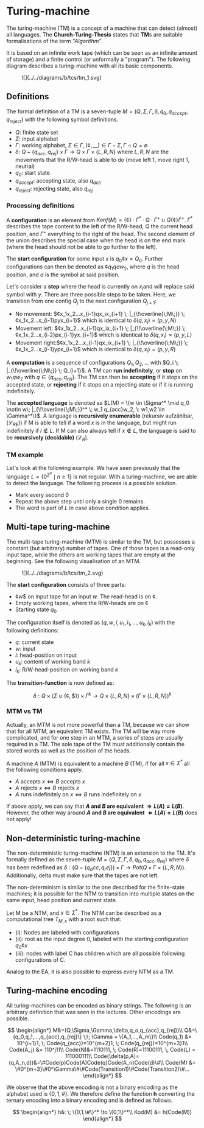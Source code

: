 # Turing-machine

The turing-machine (TM) is a concept of a machine that can detect (almost) all languages. The 
**Church-Turing-Thesis** states that **TM**s are suitable formalisations of the term *"Algorithm"*.

It is based on an infinite work tape (which can be seen as an infinite amount of storage) and a finite control (or
unformally a "program"). The following diagram describes a turing-machine with all its basic components.

<figure markdown>
![](../../diagrams/b/tcs/tm_1.svg)
</figure>

## Definitions

The formal definition of a TM is a seven-tuple $M=(Q, \Sigma, \Gamma, \delta, q_0, q_{accept}, q_{reject})$ with the
following symbol definitions.

- $Q$: finite state set
- $\Sigma$: input alphabet
- $\Gamma$: working alphabet, $\Sigma \in \Gamma, (¢, \_\_) \in \Gamma - \Sigma, \Gamma \cap Q = \emptyset$
- $\delta$: $Q- \{q_{acc}, q_{rej}\} \times \Gamma \to Q \times \Gamma \times \{L,R,N\}$ where $L,R,N$ are the movements
  that the R/W-head is able to do (move left 1, move right 1, neutral)
- $q_0$: start state
- $q_{accept}$: accepting state, also $q_{acc}$
- $q_{reject}$: rejecting state, also $q_{rej}$

### Processing definitions

A **configuration** is an element from $Konf(M)=\{¢\}\cdot \Gamma^* \cdot Q \cdot \Gamma^+ \cup Q\{¢\}\Gamma^+$.
$\Gamma^*$ describes the tape content to the left of the R/W-head, $Q$ the current head position, and $\Gamma^+$
everything to the right of the head. The second element of the union describes the special case when the head is on
the end mark (where the head should not be able to go further to the left).

The **start configuration** for some input $x$ is $q_0¢x = Q_0$. Further configurations can then be denoted as
$¢q_1qaw_2$, where $q$ is the head position, and $a$ is the symbol at said position.

Let's consider a **step** where the head is currently on $x_i$and will replace said symbol with $y$. There are three
possible steps to be taken. Here, we transition from one config $Q_j$ to the next configuration $Q_{j+1}$:

- No movement: $¢x_1x_2...x_{i-1}qx_ix_{i+1} \; |_{\!\overline{\;M\;}} \; ¢x_1x_2...x_{i-1}pyx_{i+1}$ which is identical
  to $\delta(q,x_i)=(p,y,N)$
- Movement left: $¢x_1x_2...x_{i-1}qx_ix_{i+1} \; |_{\!\overline{\;M\;}} \; ¢x_1x_2...x_{i-2}px_{i-1}yx_{i+1}$ which is
  identical to $\delta(q,x_i)=(p,y,L)$
- Movement right:$¢x_1x_2...x_{i-1}qx_ix_{i+1} \; |_{\!\overline{\;M\;}} \; ¢x_1x_2...x_{i-1}ypx_{i+1}$ which is
  identical to $\delta(q,x_i)=(p,y,R)$

A **computation** is a sequence of configurations $Q_1,Q_2,...$ with $Q_i \; |_{\!\overline{\;M\;}} \; Q_{i+1}$. A TM
can **run indefinitely**, or **stop** on $w_1qw_2$ with $q \in \{q_{acc},q_{rej}\}$. The TM can then be
**accepting** if it stops on the accepted state, or **rejecting** if it stops on a rejecting state or if it is running
indefinitely.

The **accepted language** is denoted as $L(M) = \{w \in \Sigma^* \mid q_0 \notin w\; |_{\!\overline{\;M\;}}^* \; w_1
q_{acc}w_2, \: w1,w2 \in \Gamma^*\}$. A language is **recursively enumerable** (rekursiv aufzählbar, ($\mathcal{L}_
{RE}$)) if M is able to tell if a word $x$ is in the language, but might run indefinitely if $l \notin L$. If M can 
also always tell if $x \notin L$, the language is said to be **recursively (decidable)** ($\mathcal{L}_{R}$).

### TM example

Let's look at the following example. We have seen previously that the language $L = \{0^{2^n} \mid n \geq 1\}$ is not
regular. With a turing-machine, we are able to detect the language. The following process is a possible solution.

- Mark every second $0$
- Repeat the above step until only a single $0$ remains.
- The word is part of $L$ in case above condition applies.

## Multi-tape turing-machine

The multi-tape turing-machine (MTM) is similar to the TM, but possesses a constant (but arbitrary) number of tapes. One
of those tapes is a read-only input tape, while the others are working tapes that are empty at the beginning. See the
following visualisation of an MTM.

<figure markdown>
![](../../diagrams/b/tcs/tm_2.svg)
</figure>

The **start configuration** consists of three parts:

- $¢w\$$ on input tape for an input $w$. The read-head is on $¢$.
- Empty working tapes, where the R/W-heads are on $¢$
- Starting state $q_0$

The configuration itself is denoted as $(q,w,i,u_1,i_1,...,u_k,i_k)$ with the following definitions:

- $q$: current state
- $w$: input
- $i$: head-position on input
- $u_k$: content of working band $k$
- $i_k$: R/W-head-position on working band $k$

The **transition-function** is now defined as:

$$
\delta: Q \times (\Sigma \cup \{¢,\$\}) \times \Gamma^k \to Q \times \{L,R,N\} \times (\Gamma \times \{L,R,N\})^k
$$

### MTM vs TM

Actually, an MTM is not more powerful than a TM, because we can show that for all MTM, an equivalent TM exists. The TM
will be way more complicated, and for one step in an MTM, a series of steps are usually required in a TM. The sole tape
of the TM must additionally contain the stored words as well as the position of the heads.

A machine $A$ (MTM) is equivalent to a machine $B$ (TM), if for all $x \in \Sigma^*$ all the following conditions
apply.

- $A$ accepts $x \Leftrightarrow B$ accepts $x$
- $A$ rejects $x \Leftrightarrow B$ rejects $x$
- $A$ runs indefinitely on $x \Leftrightarrow B$ runs indefinitely on $x$

If above apply, we can say that **$A$ and $B$ are equivalent $\Rightarrow L(A) = L(B)$**. However, the other way around
**$A$ and $B$ are equivalent $\Leftarrow L(A) = L(B)$** does not apply!

## Non-deterministic turing-machine

The non-deterministic turing-machine (NTM) is an extension to the TM. It's formally defined as the seven-tuple
$M = (Q,\Sigma,\Gamma,\delta,q_0,q_{acc},q_{rej})$ where $\delta$ has been redefined as 
$\delta: (Q-\{q_acc,q_rej\}) \times \Gamma \to Pot(Q \times \Gamma \times \{L,R,N\})$. Additionally, delta must make 
sure that the tapes are not left. 

The non-determinism is similar to the one described for the finite-state machines; it is possible for the NTM to 
transition into multiple states on the same input, head position and current state. 

Let M be a NTM, and $x \in \Sigma^*$. The NTM can be described as a computational tree $T_{M,x}$ with a root such that: 

- (i): Nodes are labeled with configurations
- (ii): root as the input degree 0, labeled with the starting configuration $q_0¢x$
- (iii): nodes with label C has children which are all possible following configurations of C.

Analog to the EA, it is also possible to express every NTM as a TM. 

## Turing-machine encoding

All turing-machines can be encoded as binary strings. The following is an arbitrary definition that was seen in the 
lectures. Other encodings are possible. 

$$
\begin{align*}
M&=(Q,\Sigma,\Gamma,\delta,q_o,q_{acc},q_{rej})\\
Q&=\{q_0,q_1,...,q_{acc},q_{rej}\} \;\; \Gamma = \{A_1,...,A_m\}\\
Code(q_1) &= 10^{i+1}1, \; Code(q_{acc})=10^{m+2}1, \; Code(q_{rej})=10^{m+3}1\\
Code(A_j) &= 110^j11\\
Code(N)&=1110111, \; Code(R)=11100111, \; Code(L) = 111000111\\
Code(\delta(p,A)=(q,A_n,d))&=\#Code(p)Code(A)Code(q)Code(A_n)Code(d)\#\\
Code(M) &= \#0^{m+3}\#0^\Gamma\#\#Code(Transition1)\#Code(Transition2)\#...
\end{align*}
$$

We observe that the above encoding is not a binary encoding as the alphabet used is $\{0,1,\#\}$. We therefore 
define the function **h** converting the ternary encoding into a binary encoding and is defined as follows.

$$
\begin{align*}
h&: \; \{0,1,\#\}^* \to \{0,1\}^*\\
Kod(M) &= h(Code(M))
\end{align*}
$$